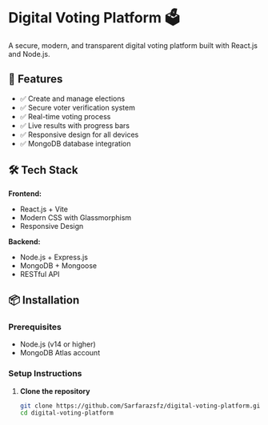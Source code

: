 # Digital Voting Platform 🗳️

A secure, modern, and transparent digital voting platform built with React.js and Node.js.

## 🚀 Features

- ✅ Create and manage elections
- ✅ Secure voter verification system
- ✅ Real-time voting process
- ✅ Live results with progress bars
- ✅ Responsive design for all devices
- ✅ MongoDB database integration

## 🛠️ Tech Stack

**Frontend:**
- React.js + Vite
- Modern CSS with Glassmorphism
- Responsive Design

**Backend:**
- Node.js + Express.js
- MongoDB + Mongoose
- RESTful API

## 📦 Installation

### Prerequisites
- Node.js (v14 or higher)
- MongoDB Atlas account

### Setup Instructions

1. **Clone the repository**
   ```bash
   git clone https://github.com/Sarfarazsfz/digital-voting-platform.git
   cd digital-voting-platform